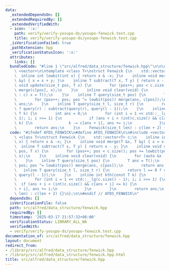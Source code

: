 ```yaml
---
data:
  _extendedDependsOn: []
  _extendedRequiredBy: []
  _extendedVerifiedWith:
  - icon: ':x:'
    path: verify/verify-yosupo-ds/yosupo-fenwick.test.cpp
    title: verify/verify-yosupo-ds/yosupo-fenwick.test.cpp
  _isVerificationFailed: true
  _pathExtension: hpp
  _verificationStatusIcon: ':x:'
  attributes:
    links: []
  bundledCode: "#line 1 \"src/alfred/data_structure/fenwick.hpp\"\n\n\n\n#include\
    \ <vector>\n\ntemplate <class T>\nstruct Fenwick {\n    std::vector<T> c;\n  \
    \  inline int lowbit(int x) { return x & -x; }\n    inline void merge(T &x, T\
    \ &y) { x = x + y; }\n    inline T subtract(T x, T y) { return x - y; }\n    inline\
    \ void update(size_t pos, T x) {\n        for (pos++; pos < c.size(); pos += lowbit(pos))\
    \ merge(c[pos], x);\n    }\n    inline void clear(void) {\n        for (auto &x\
    \ : c) x = T();\n    }\n    inline T query(size_t pos) {\n        T ans = T();\n\
    \        for (pos++; pos; pos ^= lowbit(pos)) merge(ans, c[pos]);\n        return\
    \ ans;\n    }\n    inline T query(size_t l, size_t r) {\n        return l == 0\
    \ ? query(r) : subtract(query(r), query(l - 1));\n    }\n    inline int kth(const\
    \ T k) {\n        int ans = 0;\n        for (int i = 1 << std::__lg(c.size() -\
    \ 1); i; i >>= 1) {\n            if (ans + i < (int)c.size() && c[ans + i] <=\
    \ k) {\n                k -= c[ans + i], ans += i;\n            }\n        }\n\
    \        return ans;\n    }\n    Fenwick(size_t len) : c(len + 2) {}\n};\n\n\n"
  code: "#ifndef AFDS_FENWICK\n#define AFDS_FENWICK\n\n#include <vector>\n\ntemplate\
    \ <class T>\nstruct Fenwick {\n    std::vector<T> c;\n    inline int lowbit(int\
    \ x) { return x & -x; }\n    inline void merge(T &x, T &y) { x = x + y; }\n  \
    \  inline T subtract(T x, T y) { return x - y; }\n    inline void update(size_t\
    \ pos, T x) {\n        for (pos++; pos < c.size(); pos += lowbit(pos)) merge(c[pos],\
    \ x);\n    }\n    inline void clear(void) {\n        for (auto &x : c) x = T();\n\
    \    }\n    inline T query(size_t pos) {\n        T ans = T();\n        for (pos++;\
    \ pos; pos ^= lowbit(pos)) merge(ans, c[pos]);\n        return ans;\n    }\n \
    \   inline T query(size_t l, size_t r) {\n        return l == 0 ? query(r) : subtract(query(r),\
    \ query(l - 1));\n    }\n    inline int kth(const T k) {\n        int ans = 0;\n\
    \        for (int i = 1 << std::__lg(c.size() - 1); i; i >>= 1) {\n          \
    \  if (ans + i < (int)c.size() && c[ans + i] <= k) {\n                k -= c[ans\
    \ + i], ans += i;\n            }\n        }\n        return ans;\n    }\n    Fenwick(size_t\
    \ len) : c(len + 2) {}\n};\n\n#endif // AFDS_FENWICK\n"
  dependsOn: []
  isVerificationFile: false
  path: src/alfred/data_structure/fenwick.hpp
  requiredBy: []
  timestamp: '2025-03-17 21:57:32+08:00'
  verificationStatus: LIBRARY_ALL_WA
  verifiedWith:
  - verify/verify-yosupo-ds/yosupo-fenwick.test.cpp
documentation_of: src/alfred/data_structure/fenwick.hpp
layout: document
redirect_from:
- /library/src/alfred/data_structure/fenwick.hpp
- /library/src/alfred/data_structure/fenwick.hpp.html
title: src/alfred/data_structure/fenwick.hpp
---
```

